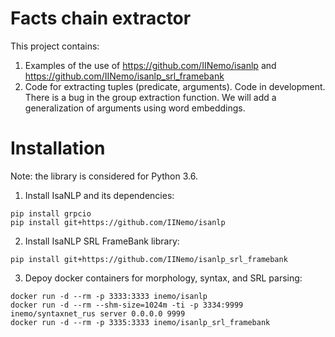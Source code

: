 # Facts chain extractor
This project contains:
1. Examples of the use of https://github.com/IINemo/isanlp and https://github.com/IINemo/isanlp_srl_framebank
2. Code for extracting tuples (predicate, arguments). Code in development. There is a bug in the group extraction function. We will add a generalization of arguments using word embeddings.

# Installation
Note: the library is considered for Python 3.6.
1. Install IsaNLP and its dependencies:
```
pip install grpcio
pip install git+https://github.com/IINemo/isanlp
```  
2. Install IsaNLP SRL FrameBank library:
```
pip install git+https://github.com/IINemo/isanlp_srl_framebank
```  
3. Depoy docker containers for morphology, syntax, and SRL parsing:  
```
docker run -d --rm -p 3333:3333 inemo/isanlp
docker run -d --rm --shm-size=1024m -ti -p 3334:9999 inemo/syntaxnet_rus server 0.0.0.0 9999
docker run -d --rm -p 3335:3333 inemo/isanlp_srl_framebank
```  
